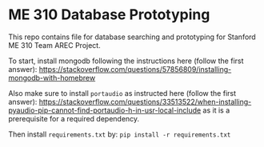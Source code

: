 # ME 310 Database Prototyping
This repo contains file for database searching and prototyping for Stanford ME 310 Team AREC Project.

To start, install mongodb following the instructions here (follow the first answer):
https://stackoverflow.com/questions/57856809/installing-mongodb-with-homebrew

Also make sure to install `portaudio` as instructed here (follow the first answer):
https://stackoverflow.com/questions/33513522/when-installing-pyaudio-pip-cannot-find-portaudio-h-in-usr-local-include
as it is a prerequisite for a required dependency.

Then install `requirements.txt` by:
`pip install -r requirements.txt`
